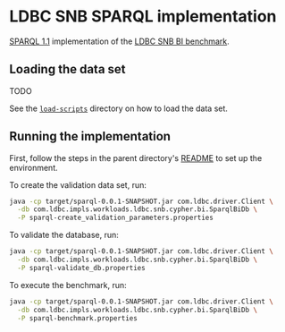 # LDBC SNB SPARQL implementation

[SPARQL 1.1](https://www.w3.org/TR/sparql11-query/) implementation of the [LDBC SNB BI benchmark](https://github.com/ldbc/ldbc_snb_docs).

## Loading the data set

TODO

See the [`load-scripts`](load-scripts/) directory on how to load the data set.

## Running the implementation

First, follow the steps in the parent directory's [README](../README.md) to set up the environment.

To create the validation data set, run:

```bash
java -cp target/sparql-0.0.1-SNAPSHOT.jar com.ldbc.driver.Client \
  -db com.ldbc.impls.workloads.ldbc.snb.cypher.bi.SparqlBiDb \
  -P sparql-create_validation_parameters.properties
```

To validate the database, run:

```bash
java -cp target/sparql-0.0.1-SNAPSHOT.jar com.ldbc.driver.Client \
  -db com.ldbc.impls.workloads.ldbc.snb.cypher.bi.SparqlBiDb \
  -P sparql-validate_db.properties
```

To execute the benchmark, run:

```bash
java -cp target/sparql-0.0.1-SNAPSHOT.jar com.ldbc.driver.Client \
  -db com.ldbc.impls.workloads.ldbc.snb.cypher.bi.SparqlBiDb \
  -P sparql-benchmark.properties
```
